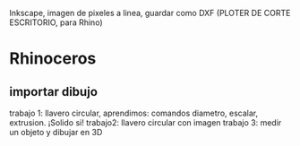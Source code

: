 Inkscape, imagen de pixeles a linea, guardar como DXF (PLOTER DE CORTE ESCRITORIO, para Rhino)
# Rhinoceros
## importar dibujo
trabajo 1: llavero circular, aprendimos: comandos diametro, escalar, extrusion. ¡Solido si! 
trabajo2: llavero circular con imagen
trabajo 3: medir un objeto y dibujar en 3D

